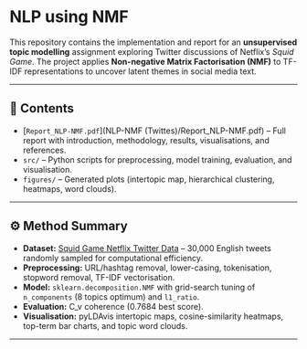 # NLP using NMF

This repository contains the implementation and report for an **unsupervised topic modelling** assignment exploring Twitter discussions of Netflix’s *Squid Game*.
The project applies **Non-negative Matrix Factorisation (NMF)** to TF-IDF representations to uncover latent themes in social media text.

---

## 📑 Contents
- [`Report_NLP-NMF.pdf`](NLP-NMF (Twittes)/Report_NLP-NMF.pdf) – Full report with introduction, methodology, results, visualisations, and references.
- `src/` – Python scripts for preprocessing, model training, evaluation, and visualisation.
- `figures/` – Generated plots (intertopic map, hierarchical clustering, heatmaps, word clouds).

---

## ⚙️ Method Summary
- **Dataset:** [Squid Game Netflix Twitter Data](https://www.kaggle.com/datasets/deepcontractor/squid-game-netflix-twitter-data)
  – 30,000 English tweets randomly sampled for computational efficiency.
- **Preprocessing:** URL/hashtag removal, lower-casing, tokenisation, stopword removal, TF-IDF vectorisation.
- **Model:** `sklearn.decomposition.NMF` with grid-search tuning of
  `n_components` (8 topics optimum) and `l1_ratio`.
- **Evaluation:** C_v coherence (0.7684 best score).
- **Visualisation:** pyLDAvis intertopic maps, cosine-similarity heatmaps,
  top-term bar charts, and topic word clouds.

---
